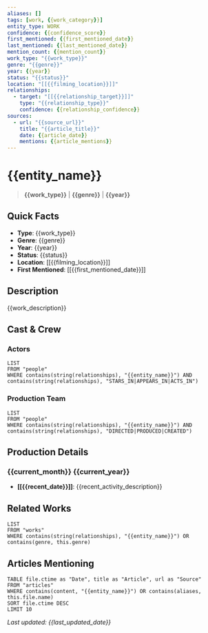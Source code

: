 ```yaml
---
aliases: []
tags: [work, {{work_category}}]
entity_type: WORK
confidence: {{confidence_score}}
first_mentioned: {{first_mentioned_date}}
last_mentioned: {{last_mentioned_date}}
mention_count: {{mention_count}}
work_type: "{{work_type}}"
genre: "{{genre}}"
year: {{year}}
status: "{{status}}"
location: "[[{{filming_location}}]]"
relationships:
  - target: "[[{{relationship_target}}]]"
    type: "{{relationship_type}}"
    confidence: {{relationship_confidence}}
sources:
  - url: "{{source_url}}"
    title: "{{article_title}}"
    date: {{article_date}}
    mentions: {{article_mentions}}
---
```


# {{entity_name}}

> **{{work_type}}** | **{{genre}}** | **{{year}}**

## Quick Facts
- **Type**: {{work_type}}
- **Genre**: {{genre}}
- **Year**: {{year}}
- **Status**: {{status}}
- **Location**: [[{{filming_location}}]]
- **First Mentioned**: [[{{first_mentioned_date}}]]

## Description

{{work_description}}

## Cast & Crew

### Actors
```dataview
LIST
FROM "people"
WHERE contains(string(relationships), "{{entity_name}}") AND contains(string(relationships), "STARS_IN|APPEARS_IN|ACTS_IN")
```

### Production Team
```dataview
LIST
FROM "people"
WHERE contains(string(relationships), "{{entity_name}}") AND contains(string(relationships), "DIRECTED|PRODUCED|CREATED")
```

## Production Details

### {{current_month}} {{current_year}}
- **[[{{recent_date}}]]**: {{recent_activity_description}}

## Related Works

```dataview
LIST
FROM "works"
WHERE contains(string(relationships), "{{entity_name}}") OR contains(genre, this.genre)
```

## Articles Mentioning

```dataview
TABLE file.ctime as "Date", title as "Article", url as "Source"
FROM "articles"
WHERE contains(content, "{{entity_name}}") OR contains(aliases, this.file.name)
SORT file.ctime DESC
LIMIT 10
```

*Last updated: {{last_updated_date}}*